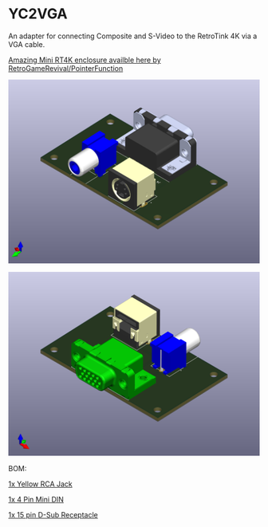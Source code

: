 # YC2VGA
An adapter for connecting Composite and S-Video to the RetroTink 4K via a VGA cable. 

[Amazing Mini RT4K enclosure availble here by RetroGameRevival/PointerFunction](https://www.printables.com/model/668615-mini-rt4k-housing-for-yc2vga)

![](/YC2VGA_RCAview.png?raw=true "")

![](/YC2VGA_VGAview.png?raw=true "")

BOM:

[1x Yellow RCA Jack](https://www.digikey.com/short/4w9dznhq)

[1x 4 Pin Mini DIN](https://www.digikey.com/short/wj37wqqz)

[1x 15 pin D-Sub Receptacle](https://www.digikey.com/short/5jjh5q8w)

